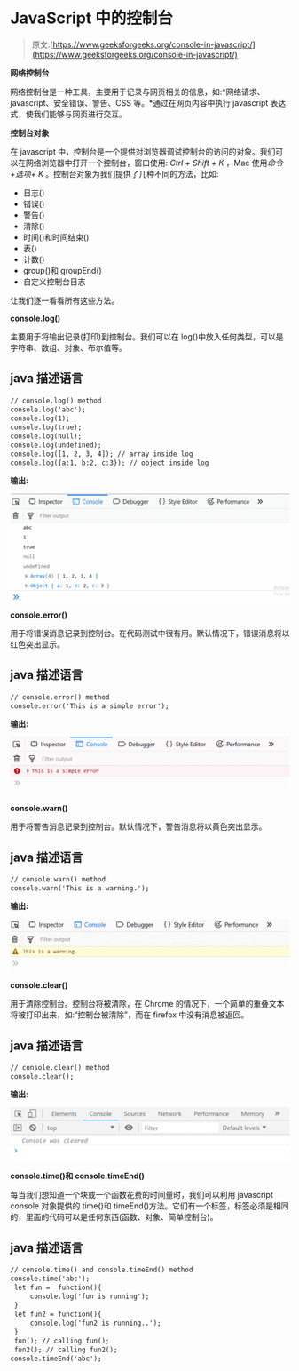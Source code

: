 # JavaScript 中的控制台

> 原文:[https://www.geeksforgeeks.org/console-in-javascript/](https://www.geeksforgeeks.org/console-in-javascript/)

**网络控制台**

网络控制台是一种工具，主要用于记录与网页相关的信息，如:*网络请求、javascript、安全错误、警告、CSS 等。*通过在网页内容中执行 javascript 表达式，使我们能够与网页进行交互。

**控制台对象**

在 javascript 中，控制台是一个提供对浏览器调试控制台的访问的对象。我们可以在网络浏览器中打开一个控制台，窗口使用: *Ctrl + Shift + K* ，Mac 使用*命令+选项+ K* 。控制台对象为我们提供了几种不同的方法，比如:

*   日志()
*   错误()
*   警告()
*   清除()
*   时间()和时间结束()
*   表()
*   计数()
*   group()和 groupEnd()
*   自定义控制台日志

让我们逐一看看所有这些方法。

**console.log()**

主要用于将输出记录(打印)到控制台。我们可以在 log()中放入任何类型，可以是字符串、数组、对象、布尔值等。

## java 描述语言

```
// console.log() method
console.log('abc');
console.log(1);
console.log(true);
console.log(null);
console.log(undefined);
console.log([1, 2, 3, 4]); // array inside log
console.log({a:1, b:2, c:3}); // object inside log
```

**输出:**

![](img/df8e905f97f54928f6693a53c897b5be.png)

**console.error()**

用于将错误消息记录到控制台。在代码测试中很有用。默认情况下，错误消息将以红色突出显示。

## java 描述语言

```
// console.error() method
console.error('This is a simple error');
```

**输出:**

![](img/635c1065879bf2bb974071d1a71b6862.png)

**console.warn()**

用于将警告消息记录到控制台。默认情况下，警告消息将以黄色突出显示。

## java 描述语言

```
// console.warn() method
console.warn('This is a warning.');
```

**输出:**

![](img/0a68e7a9893fd0f982f69a52c9cd711d.png)

**console.clear()**

用于清除控制台。控制台将被清除，在 Chrome 的情况下，一个简单的重叠文本将被打印出来，如:“控制台被清除”，而在 firefox 中没有消息被返回。

## java 描述语言

```
// console.clear() method
console.clear();
```

**输出:**

![](img/e08714ba66296fe5325b8fb9e484d127.png)

**console.time()和 console.timeEnd()**

每当我们想知道一个块或一个函数花费的时间量时，我们可以利用 javascript console 对象提供的 time()和 timeEnd()方法。它们有一个标签，标签必须是相同的，里面的代码可以是任何东西(函数、对象、简单控制台)。

## java 描述语言

```
// console.time() and console.timeEnd() method
console.time('abc');
 let fun =  function(){
     console.log('fun is running');
 }
 let fun2 = function(){
     console.log('fun2 is running..');
 }
 fun(); // calling fun();
 fun2(); // calling fun2();
console.timeEnd('abc');
```